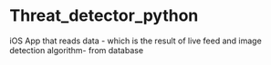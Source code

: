 # Threat_detector_python
iOS App that reads data - which is the result of live feed and image detection algorithm- from database
